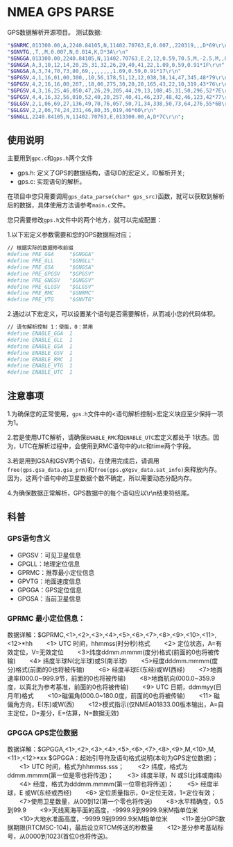 # NMEA GPS PARSE
GPS数据解析开源项目。
测试数据:
```bash
"$GNRMC,013300.00,A,2240.84105,N,11402.70763,E,0.007,,220319,,,D*69\r\n"
"$GNVTG,,T,,M,0.007,N,0.014,K,D*3A\r\n"
"$GNGGA,013300.00,2240.84105,N,11402.70763,E,2,12,0.59,70.5,M,-2.5,M,,0000*68\r\n"
"$GNGSA,A,3,10,12,14,20,25,31,32,26,29,40,41,22,1.09,0.59,0.91*1F\r\n"
"$GNGSA,A,3,74,70,73,80,69,,,,,,,,1.09,0.59,0.91*17\r\n"
"$GPGSV,4,1,16,01,00,300,,10,56,178,51,12,12,038,38,14,47,345,48*79\r\n"
"$GPGSV,4,2,16,16,00,207,,18,06,275,30,20,28,165,43,22,10,319,43*76\r\n"
"$GPGSV,4,3,16,25,46,050,47,26,29,205,44,29,13,108,45,31,50,296,52*7E\r\n"
"$GPGSV,4,4,16,32,56,010,52,40,20,257,40,41,46,237,48,42,46,123,42*77\r\n"
"$GLGSV,2,1,06,69,27,136,49,70,76,057,50,71,34,338,50,73,64,276,55*6B\r\n"
"$GLGSV,2,2,06,74,24,231,46,80,35,019,46*60\r\n"
"$GNGLL,2240.84105,N,11402.70763,E,013300.00,A,D*7C\r\n";
```
## 使用说明
主要用到`gpc.c`和`gps.h`两个文件
- gps.h: 定义了GPS的数据结构，语句ID的宏定义，ID解析开关;
- gps.c: 实现语句的解析。

在项目中您只需要调用`gps_data_parse(char* gps_src)`函数，就可以获取到解析后的数据，具体使用方法请参考`main.c`文件。

您只需要修改`gps.h`文件中的两个地方，就可以完成配置：

1.以下宏定义参数需要和您的GPS数据相对应；
```bash
// 根据实际的数据修改前缀
#define PRE_GGA     "$GNGGA"
#define PRE_GLL     "$GNGLL"
#define PRE_GSA     "$GNGSA"
#define PRE_GPGSV   "$GPGSV"
#define PRE_GNGSV   "$GNGSV"
#define PRE_GLGSV   "$GLGSV"
#define PRE_RMC     "$GNRMC"
#define PRE_VTG     "$GNVTG"
```

2.通过以下宏定义，可以设置某个语句是否需要解析，从而减小您的代码体积。
```bash
// 语句解析控制 1：使能，0：禁用
#define ENABLE_GGA  1
#define ENABLE_GLL  1
#define ENABLE_GSA  1
#define ENABLE_GSV  1
#define ENABLE_RMC  1
#define ENABLE_VTG  1
#define ENABLE_UTC  1
```
## 注意事项
1.为确保您的正常使用，`gps.h`文件中的<语句解析控制>宏定义块应至少保持一项为1。

2.若是使用UTC解析，请确保`ENABLE_RMC`和`ENABLE_UTC`宏定义都处于 1状态。因为，UTC在解析过程中，会使用到RMC语句中的utc和time两个字段。

3.若是用到GSA和GSV两个语句，在使用完成后，请调用`free(gps.gsa_data.gsa_prn)`和`free(gps.gXgsv_data.sat_info)`来释放内存。因为，这两个语句中的卫星数据个数不确定，所以需要动态分配内存。

4.为确保数据正常解析，GPS数据中的每个语句应以\r\n结束符结尾。

## 科普
### GPS语句含义
- GPGSV：可见卫星信息
- GPGLL：地理定位信息
- GPRMC：推荐最小定位信息
- GPVTG：地面速度信息
- GPGGA：GPS定位信息
- GPGSA：当前卫星信息

### GPRMC 最小定位信息：
数据详解：$GPRMC,<1>,<2>,<3>,<4>,<5>,<6>,<7>,<8>,<9>,<10>,<11>,<12>*hh
　　<1> UTC 时间，hhmmss(时分秒)格式
　　<2> 定位状态，A=有效定位，V=无效定位
　　<3>纬度ddmm.mmmm(度分)格式(前面的0也将被传输)
　　<4> 纬度半球N(北半球)或S(南半球)
　　<5>经度dddmm.mmmm(度分)格式(前面的0也将被传输)
　　<6> 经度半球E(东经)或W(西经)
　　<7>地面速率(000.0~999.9节，前面的0也将被传输)
　　<8>地面航向(000.0~359.9度，以真北为参考基准，前面的0也将被传输)
　　<9> UTC 日期，ddmmyy(日月年)格式
　　<10>磁偏角(000.0~180.0度，前面的0也将被传输)
　　<11> 磁偏角方向，E(东)或W(西)
　　<12>模式指示(仅NMEA01833.00版本输出，A=自主定位，D=差分，E=估算，N=数据无效)
### GPGGA GPS定位数据
数据详解：$GPGGA,<1>,<2>,<3>,<4>,<5>,<6>,<7>,<8>,<9>,M,<10>,M,<11>,<12>*xx<CR><LF>
$GPGGA：起始引导符及语句格式说明(本句为GPS定位数据)；
　　<1> UTC 时间，格式为hhmmss.sss；
　　<2> 纬度，格式为ddmm.mmmm(第一位是零也将传送)；
　　<3> 纬度半球，N 或S(北纬或南纬)
　　<4> 经度，格式为dddmm.mmmm(第一位零也将传送)；
　　<5> 经度半球，E 或W(东经或西经)
　　<6> 定位质量指示，0=定位无效，1=定位有效；
　　<7>使用卫星数量，从00到12(第一个零也将传送)
　　<8>水平精确度，0.5到99.9
　　<9>天线离海平面的高度，-9999.9到9999.9米M指单位米
　　<10>大地水准面高度，-9999.9到9999.9米M指单位米
　　<11>差分GPS数据期限(RTCMSC-104)，最后设立RTCM传送的秒数量
　　<12>差分参考基站标号，从0000到1023(首位0也将传送)。


